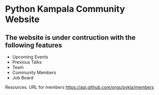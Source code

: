 # Python Kampala Community Website

## The website is under contruction with the following features

- Upcoming Events
- Previous Talks
- Team
- Community Members
- Job Board

Resources.
URL for members https://api.github.com/orgs/pykla/members
